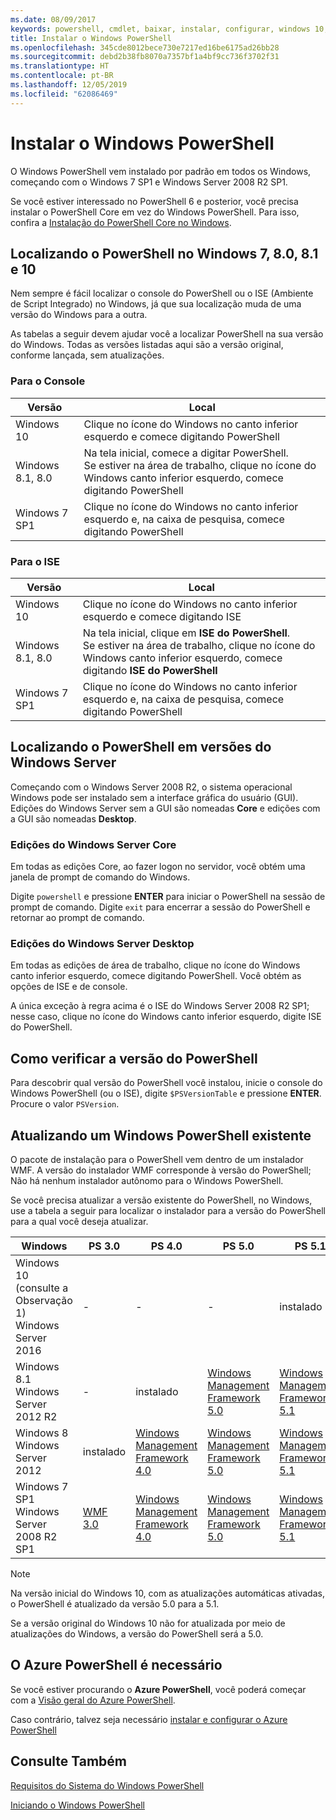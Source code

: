 ```yaml
---
ms.date: 08/09/2017
keywords: powershell, cmdlet, baixar, instalar, configurar, windows 10, windows 8.1, windows 8.0, windows 7
title: Instalar o Windows PowerShell
ms.openlocfilehash: 345cde8012bece730e7217ed16be6175ad26bb28
ms.sourcegitcommit: debd2b38fb8070a7357bf1a4bf9cc736f3702f31
ms.translationtype: HT
ms.contentlocale: pt-BR
ms.lasthandoff: 12/05/2019
ms.locfileid: "62086469"
---
```

# <a name="installing-windows-powershell"></a>Instalar o Windows PowerShell

O Windows PowerShell vem instalado por padrão em todos os Windows, começando com o Windows 7 SP1 e Windows Server 2008 R2 SP1.

Se você estiver interessado no PowerShell 6 e posterior, você precisa instalar o PowerShell Core em vez do Windows PowerShell. Para isso, confira a [Instalação do PowerShell Core no Windows](Installing-PowerShell-Core-on-Windows.md).

## <a name="finding-powershell-in-windows-10-81-80-and-7"></a>Localizando o PowerShell no Windows 7, 8.0, 8.1 e 10

Nem sempre é fácil localizar o console do PowerShell ou o ISE (Ambiente de Script Integrado) no Windows, já que sua localização muda de uma versão do Windows para a outra.

As tabelas a seguir devem ajudar você a localizar PowerShell na sua versão do Windows.
Todas as versões listadas aqui são a versão original, conforme lançada, sem atualizações.

### <a name="for-console"></a>Para o Console

Versão | Local
-- | --
Windows 10 | Clique no ícone do Windows no canto inferior esquerdo e comece digitando PowerShell
Windows 8.1, 8.0 | Na tela inicial, comece a digitar PowerShell.<br/>Se estiver na área de trabalho, clique no ícone do Windows canto inferior esquerdo, comece digitando PowerShell
Windows 7 SP1 | Clique no ícone do Windows no canto inferior esquerdo e, na caixa de pesquisa, comece digitando PowerShell

### <a name="for-ise"></a>Para o ISE

Versão | Local
-- | --
Windows 10 | Clique no ícone do Windows no canto inferior esquerdo e comece digitando ISE
Windows 8.1, 8.0 | Na tela inicial, clique em **ISE do PowerShell**.<br/>Se estiver na área de trabalho, clique no ícone do Windows canto inferior esquerdo, comece digitando **ISE do PowerShell**
Windows 7 SP1 | Clique no ícone do Windows no canto inferior esquerdo e, na caixa de pesquisa, comece digitando PowerShell

## <a name="finding-powershell-in-windows-server-versions"></a>Localizando o PowerShell em versões do Windows Server

Começando com o Windows Server 2008 R2, o sistema operacional Windows pode ser instalado sem a interface gráfica do usuário (GUI).
Edições do Windows Server sem a GUI são nomeadas **Core** e edições com a GUI são nomeadas **Desktop**.

### <a name="windows-server-core-editions"></a>Edições do Windows Server Core

Em todas as edições Core, ao fazer logon no servidor, você obtém uma janela de prompt de comando do Windows.

Digite `powershell` e pressione **ENTER** para iniciar o PowerShell na sessão de prompt de comando.
Digite `exit` para encerrar a sessão do PowerShell e retornar ao prompt de comando.

### <a name="windows-server-desktop-editions"></a>Edições do Windows Server Desktop

Em todas as edições de área de trabalho, clique no ícone do Windows canto inferior esquerdo, comece digitando PowerShell.
Você obtém as opções de ISE e de console.

A única exceção à regra acima é o ISE do Windows Server 2008 R2 SP1; nesse caso, clique no ícone do Windows canto inferior esquerdo, digite ISE do PowerShell.

## <a name="how-to-check-the-version-of-powershell"></a>Como verificar a versão do PowerShell

Para descobrir qual versão do PowerShell você instalou, inicie o console do Windows PowerShell (ou o ISE), digite `$PSVersionTable` e pressione **ENTER**. Procure o valor `PSVersion`.

## <a name="upgrading-existing-windows-powershell"></a>Atualizando um Windows PowerShell existente

O pacote de instalação para o PowerShell vem dentro de um instalador WMF.
A versão do instalador WMF corresponde à versão do PowerShell; Não há nenhum instalador autônomo para o Windows PowerShell.

Se você precisa atualizar a versão existente do PowerShell, no Windows, use a tabela a seguir para localizar o instalador para a versão do PowerShell para a qual você deseja atualizar.

Windows | PS 3.0 | PS 4.0 | PS 5.0 | PS 5.1 |
--|--|--|--|--|
Windows 10 (consulte a Observação 1)<br/>Windows Server 2016 | - | - | - | instalado
Windows 8.1<br/>Windows Server 2012 R2 | - | instalado | [Windows Management Framework 5.0](https://www.microsoft.com/en-us/download/details.aspx?id=50395) | [Windows Management Framework 5.1](https://www.microsoft.com/en-us/download/details.aspx?id=54616)
Windows 8<br/>Windows Server 2012 | instalado | [Windows Management Framework 4.0](https://www.microsoft.com/en-us/download/details.aspx?id=40855) | [Windows Management Framework 5.0](https://www.microsoft.com/en-us/download/details.aspx?id=50395) | [Windows Management Framework 5.1](https://www.microsoft.com/en-us/download/details.aspx?id=54616)
Windows 7 SP1<br/>Windows Server 2008 R2 SP1 | [WMF 3.0](https://www.microsoft.com/en-us/download/details.aspx?id=34595) | [Windows Management Framework 4.0](https://www.microsoft.com/en-us/download/details.aspx?id=40855) | [Windows Management Framework 5.0](https://www.microsoft.com/en-us/download/details.aspx?id=50395) | [Windows Management Framework 5.1](https://www.microsoft.com/en-us/download/details.aspx?id=54616)

> [!NOTE]
>
> Na versão inicial do Windows 10, com as atualizações automáticas ativadas, o PowerShell é atualizado da versão 5.0 para a 5.1.
>
> Se a versão original do Windows 10 não for atualizada por meio de atualizações do Windows, a versão do PowerShell será a 5.0.

## <a name="need-azure-powershell"></a>O Azure PowerShell é necessário

Se você estiver procurando o **Azure PowerShell**, você poderá começar com a [Visão geral do Azure PowerShell](/powershell/azure/overview).

Caso contrário, talvez seja necessário [instalar e configurar o Azure PowerShell](/powershell/azure/install-az-ps)

## <a name="see-also"></a>Consulte Também

[Requisitos do Sistema do Windows PowerShell](Windows-PowerShell-System-Requirements.md)

[Iniciando o Windows PowerShell](../getting-started/Starting-Windows-PowerShell.md)
